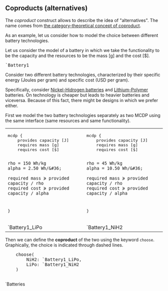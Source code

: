 ## Coproducts (alternatives)

The *coproduct* construct allows to describe the idea of
"alternatives". The name comes from [the category-theoretical concept
of coproduct][cat-coproduct].

[cat-coproduct]: https://en.wikipedia.org/wiki/Coproduct

As an example, let us consider how to model the choice
between different battery technologies.

Let us consider the model of a battery in which we take
the functionality to be the capacity
and the resources to be the mass [g] and the cost [&#36;].


<pre class='mcdp' id='Battery1' style='display:none'>
mcdp {
	provides capacity [J]
	requires mass [g]
	requires cost [&#36;]

	rho = 150 Wh/kg # specific energy
    alpha = 2.50 Wh/&#36; # specific cost

	required mass ≽ provided capacity / rho
	required cost ≽ provided capacity / alpha
}
</pre>

<pre class='ndp_graph_templatized_labeled'>`Battery1</pre>


Consider two different battery technologies,
characterized by their specific energy (Joules per gram)
and specific cost (USD per gram).

Specifically, consider [Nickel-Hidrogen batteries][NiH2]
and [Lithium-Polymer][LiPo] batteries.
On technology is cheaper but leads to heavier batteries
and viceversa. Because of this fact, there might be designs
in which we prefer either.

[NiH2]: https://en.wikipedia.org/wiki/Nickel%E2%80%93hydrogen_battery
[Lipo]: https://en.wikipedia.org/wiki/Lithium_polymer_battery

First we model the two battery technologies separately
as two MCDP using the same interface (same resources and same functionality).

<table class="col2">
<tr>
<td>
<pre class='mcdp' id='Battery1_LiPo' label='Battery_LiPo.mcdp'>
mcdp {
	provides capacity [J]
	requires mass [g]
	requires cost [&#36;]

	rho = 150 Wh/kg
    alpha = 2.50 Wh/&#36;

	required mass ≽ provided capacity / rho
	required cost ≽ provided capacity / alpha
}
</pre>
</td>
<td>
<pre class='mcdp' id='Battery1_NiH2' label='Battery1_NiH2.mcdp'>
mcdp {
	provides capacity [J]
	requires mass [g]
	requires cost [&#36;]

	rho = 45 Wh/kg
    alpha = 10.50 Wh/&#36;

	required mass ≽ provided capacity / rho
	required cost ≽ provided capacity / alpha
}
</pre>
</td>
</tr>
	<tr>
		<td>
			<render class='ndp_graph_templatized_labeled'>`Battery1_LiPo</render>
		</td>
		<td>
			<render class='ndp_graph_templatized_labeled'>`Battery1_NiH2</render>
		</td>
	</tr>
</table>

Then we can define the **coproduct** of the two using
the keyword <code><span class="CoproductWithNamesChooseKeyword">choose</span></code>.
Graphically, the choice is indicated through dashed lines.

<col2 class="td-valign-top">
	<pre class='mcdp' id='Batteries' label='Batteries.mcdp'>
	choose(
		NiH2: `Battery1_LiPo,
		LiPo: `Battery1_NiH2
	)
	</pre>
	<render class='ndp_graph_enclosed'>`Batteries</render>
</col2>
